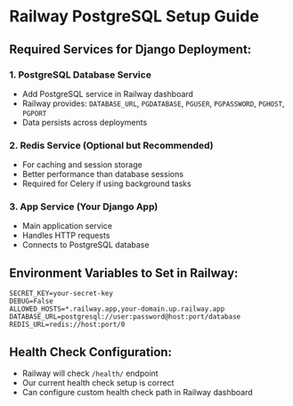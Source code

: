 # Railway PostgreSQL Setup Guide

## Required Services for Django Deployment:

### 1. **PostgreSQL Database Service**
- Add PostgreSQL service in Railway dashboard
- Railway provides: `DATABASE_URL`, `PGDATABASE`, `PGUSER`, `PGPASSWORD`, `PGHOST`, `PGPORT`
- Data persists across deployments

### 2. **Redis Service (Optional but Recommended)**
- For caching and session storage
- Better performance than database sessions
- Required for Celery if using background tasks

### 3. **App Service (Your Django App)**
- Main application service
- Handles HTTP requests
- Connects to PostgreSQL database

## Environment Variables to Set in Railway:

```
SECRET_KEY=your-secret-key
DEBUG=False
ALLOWED_HOSTS=*.railway.app,your-domain.up.railway.app
DATABASE_URL=postgresql://user:password@host:port/database
REDIS_URL=redis://host:port/0
```

## Health Check Configuration:
- Railway will check `/health/` endpoint
- Our current health check setup is correct
- Can configure custom health check path in Railway dashboard


